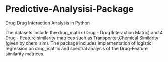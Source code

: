 # Predictive-Analysisi-Package
Drug Drug Interaction Analysis in Python

The datasets include the drug_matrix (Drug - Drug Interaction Matrix) and 4 Drug - Feature similarity matrices such as Transporter,Chemical Similarity (given by chem_sim).
The package includes implementation of logistic regression on drug_matrix and spectral analysis of the Drug-Feature similarity matrices.
